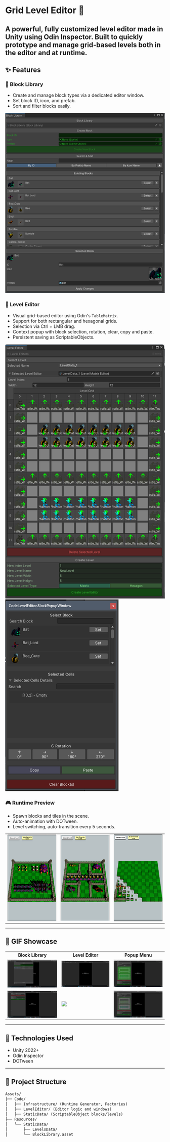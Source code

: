 # Grid Level Editor 🧩

A powerful, fully customized level editor made in Unity using Odin Inspector. Built to quickly prototype and manage grid-based levels both in the editor and at runtime.
---

## ✨ Features

### 🧱 Block Library
- Create and manage block types via a dedicated editor window.
- Set block ID, icon, and prefab.
- Sort and filter blocks easily.

![BlockLibrary](https://github.com/SinlessDevil/Grid_Level_Editor/blob/main/Images/1.png)

### 🧭 Level Editor
- Visual grid-based editor using Odin's `TableMatrix`.
- Support for both rectangular and hexagonal grids.
- Selection via Ctrl + LMB drag.
- Context popup with block selection, rotation, clear, copy and paste.
- Persistent saving as ScriptableObjects.

![LevelEditor](https://github.com/SinlessDevil/Grid_Level_Editor/blob/main/Images/2.png)
![Popup](https://github.com/SinlessDevil/Grid_Level_Editor/blob/main/Images/3.png)

### 🎮 Runtime Preview
- Spawn blocks and tiles in the scene.
- Auto-animation with DOTween.
- Level switching, auto-transition every 5 seconds.

<table> <tr> 
  <td><img src="https://github.com/SinlessDevil/Grid_Level_Editor/blob/main/Images/4.png" width="300"/></td> 
  <td><img src="https://github.com/SinlessDevil/Grid_Level_Editor/blob/main/Images/5.png" width="300"/></td> 
  <td><img src="https://github.com/SinlessDevil/Grid_Level_Editor/blob/main/Images/6.png" width="300"/></td> 
</tr> </table>

---

## 🎥 GIF Showcase

<table> <tr> <th>Block Library</th> <th>Level Editor</th> <th>Popup Menu</th> </tr> <tr> <td><img src="https://github.com/SinlessDevil/Grid_Level_Editor/blob/main/Gifs/2.gif" width="450"/></td> <td><img src="https://github.com/SinlessDevil/Grid_Level_Editor/blob/main/Gifs/1.gif" width="450"/></td> <td><img src="https://github.com/SinlessDevil/Grid_Level_Editor/blob/main/Gifs/5.gif" width="450"/></td> </tr> <tr> <td><img src="https://github.com/SinlessDevil/Grid_Level_Editor/blob/main/Gifs/4.gif" width="450"/></td> <td><img src="https://github.com/SinlessDevil/Grid_Level_Editor/blob/main/Gifs/3.gif" width="450"/></td> <td><img src="https://github.com/SinlessDevil/Grid_Level_Editor/blob/main/Gifs/6.gif" width="450"/></td> </tr> </table>

---

## 🔧 Technologies Used
- Unity 2022+
- Odin Inspector
- DOTween

---

## 📂 Project Structure
```
Assets/
├── Code/
│   ├── Infrastructure/ (Runtime Generator, Factories)
│   ├── LevelEditor/ (Editor logic and windows)
│   ├── StaticData/ (ScriptableObject blocks/levels)
├── Resources/
│   └── StaticData/
│       ├── LevelsData/
│       └── BlockLibrary.asset
```

